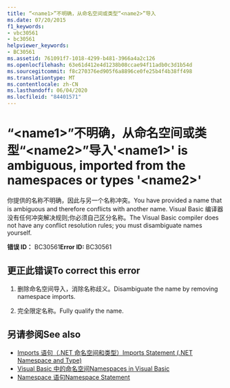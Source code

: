 ```yaml
---
title: “<name1>”不明确，从命名空间或类型“<name2>”导入
ms.date: 07/20/2015
f1_keywords:
- vbc30561
- bc30561
helpviewer_keywords:
- BC30561
ms.assetid: 761091f7-1018-4299-b481-3966a4a2c126
ms.openlocfilehash: 63e61d412e4d1238b08ccae94f11adb0c3d1b54d
ms.sourcegitcommit: f8c270376ed905f6a8896ce0fe25b4f4b38ff498
ms.translationtype: MT
ms.contentlocale: zh-CN
ms.lasthandoff: 06/04/2020
ms.locfileid: "84401571"
---
```

# <a name="name1-is-ambiguous-imported-from-the-namespaces-or-types-name2"></a><span data-ttu-id="0a5de-102">“\<name1>”不明确，从命名空间或类型“\<name2>”导入</span><span class="sxs-lookup"><span data-stu-id="0a5de-102">'\<name1>' is ambiguous, imported from the namespaces or types '\<name2>'</span></span>
<span data-ttu-id="0a5de-103">你提供的名称不明确，因此与另一个名称冲突。</span><span class="sxs-lookup"><span data-stu-id="0a5de-103">You have provided a name that is ambiguous and therefore conflicts with another name.</span></span> <span data-ttu-id="0a5de-104">Visual Basic 编译器没有任何冲突解决规则;你必须自己区分名称。</span><span class="sxs-lookup"><span data-stu-id="0a5de-104">The Visual Basic compiler does not have any conflict resolution rules; you must disambiguate names yourself.</span></span>  
  
 <span data-ttu-id="0a5de-105">**错误 ID：** BC30561</span><span class="sxs-lookup"><span data-stu-id="0a5de-105">**Error ID:** BC30561</span></span>  
  
## <a name="to-correct-this-error"></a><span data-ttu-id="0a5de-106">更正此错误</span><span class="sxs-lookup"><span data-stu-id="0a5de-106">To correct this error</span></span>  
  
1. <span data-ttu-id="0a5de-107">删除命名空间导入，消除名称歧义。</span><span class="sxs-lookup"><span data-stu-id="0a5de-107">Disambiguate the name by removing namespace imports.</span></span>  
  
2. <span data-ttu-id="0a5de-108">完全限定名称。</span><span class="sxs-lookup"><span data-stu-id="0a5de-108">Fully qualify the name.</span></span>  
  
## <a name="see-also"></a><span data-ttu-id="0a5de-109">另请参阅</span><span class="sxs-lookup"><span data-stu-id="0a5de-109">See also</span></span>

- [<span data-ttu-id="0a5de-110">Imports 语句（.NET 命名空间和类型）</span><span class="sxs-lookup"><span data-stu-id="0a5de-110">Imports Statement (.NET Namespace and Type)</span></span>](../statements/imports-statement-net-namespace-and-type.md)
- [<span data-ttu-id="0a5de-111">Visual Basic 中的命名空间</span><span class="sxs-lookup"><span data-stu-id="0a5de-111">Namespaces in Visual Basic</span></span>](../../programming-guide/program-structure/namespaces.md)
- [<span data-ttu-id="0a5de-112">Namespace 语句</span><span class="sxs-lookup"><span data-stu-id="0a5de-112">Namespace Statement</span></span>](../statements/namespace-statement.md)
